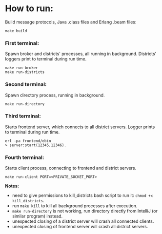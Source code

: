 # How to run:

Build message protocols, Java .class files and Erlang .beam files:

```
make build
```




### **First terminal:**

Spawn broker and districts' processes, all running in background.
Districts' loggers print to terminal during run time.

```
make run-broker
make run-districts
```


### **Second terminal:**

Spawn directory process, running in background.

```
make run-directory
```


### **Third terminal:**

Starts frontend server, which connects to all district servers.
Logger prints to terminal during run time.

```
erl -pa frontend/ebin
> server:start(12345,12346).
```


### **Fourth terminal:**

Starts client process, connecting to frontend and district servers.

```
make run-client PORT=<PRIVATE_SOCKET_PORT>
```


**Notes:**
* need to give permissions to kill_districts bash script to run it: ```chmod +x kill_districts```.
* run ```make kill``` to kill all background processes after execution.
* ```make run-directory``` is not working, run directory directly from IntelliJ (or similar program) instead.
* unexpected closing of a district server will crash all connected clients.
* unexpected closing of frontend server will crash all district servers.
